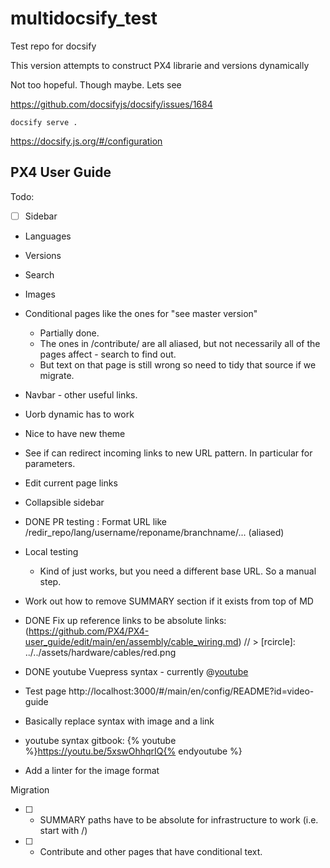 # multidocsify_test

Test repo for docsify

This version attempts to construct PX4 librarie and versions dynamically

Not too hopeful. Though maybe. Lets see 

https://github.com/docsifyjs/docsify/issues/1684


```
docsify serve .
```

https://docsify.js.org/#/configuration

## PX4 User Guide

Todo:

- [ ] Sidebar
- Languages
- Versions
- Search
- Images
- Conditional pages like the ones for "see master version" 
  - Partially done. 
  - The ones in /contribute/ are all aliased, but not necessarily all of the pages affect - search to find out.
  - But text on that page is still wrong so need to tidy that source if we migrate.
- Navbar - other useful links.
- Uorb dynamic has to work
- Nice to have new theme
- See if can redirect incoming links to new URL pattern. In particular for parameters.
- Edit current page links
- Collapsible sidebar
- DONE PR testing : Format URL like /redir_repo/lang/username/reponame/branchname/...   (aliased)
- Local testing 
  - Kind of just works, but you need a different base URL. So a manual step.
  

  
- Work out how to remove SUMMARY section if it exists from top of MD
- DONE Fix up reference links to be absolute links: (https://github.com/PX4/PX4-user_guide/edit/main/en/assembly/cable_wiring.md) //   > [rcircle]: ../../assets/hardware/cables/red.png

- DONE youtube Vuepress syntax - currently @[youtube](https://youtu.be/91VGmdSlbo4) 
 - Test page http://localhost:3000/#/main/en/config/README?id=video-guide
 - Basically replace syntax with image and a link

 
- youtube syntax gitbook: {% youtube %}https://youtu.be/5xswOhhqrIQ{% endyoutube %}
  
  
- Add a linter for the image format









Migration
- [ ] - SUMMARY paths have to be absolute for infrastructure to work (i.e. start with /)
- [ ] - Contribute and other pages that have conditional text.
